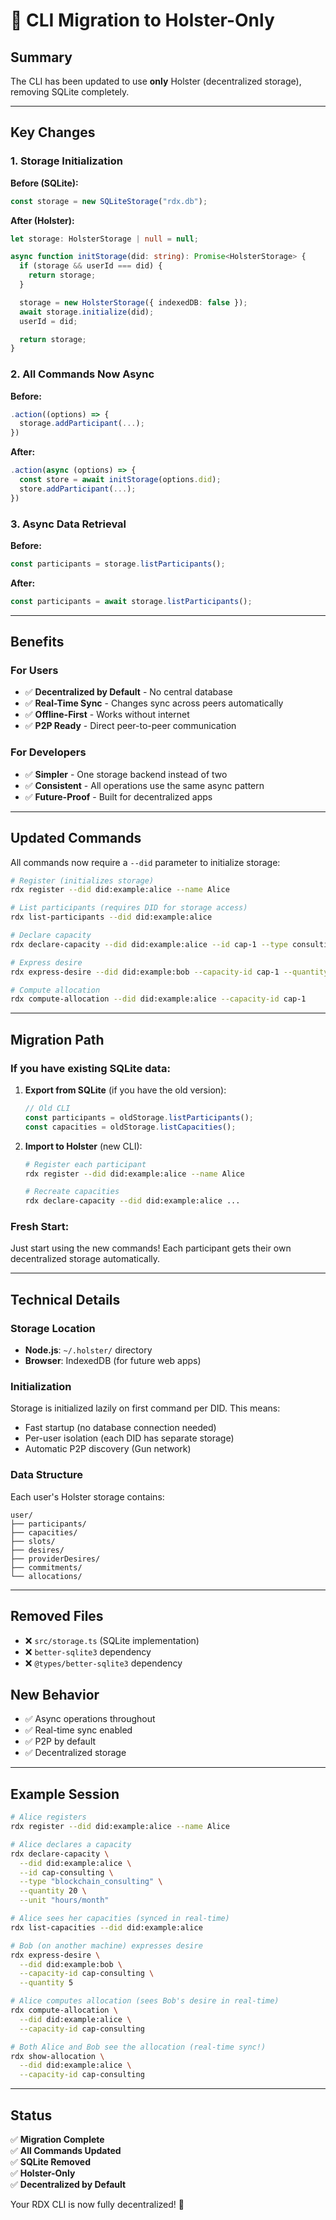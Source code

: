 # 🔄 CLI Migration to Holster-Only

## Summary

The CLI has been updated to use **only** Holster (decentralized storage), removing SQLite completely.

---

## Key Changes

### 1. Storage Initialization

**Before (SQLite):**

```typescript
const storage = new SQLiteStorage("rdx.db");
```

**After (Holster):**

```typescript
let storage: HolsterStorage | null = null;

async function initStorage(did: string): Promise<HolsterStorage> {
  if (storage && userId === did) {
    return storage;
  }

  storage = new HolsterStorage({ indexedDB: false });
  await storage.initialize(did);
  userId = did;

  return storage;
}
```

### 2. All Commands Now Async

**Before:**

```typescript
.action((options) => {
  storage.addParticipant(...);
})
```

**After:**

```typescript
.action(async (options) => {
  const store = await initStorage(options.did);
  store.addParticipant(...);
})
```

### 3. Async Data Retrieval

**Before:**

```typescript
const participants = storage.listParticipants();
```

**After:**

```typescript
const participants = await storage.listParticipants();
```

---

## Benefits

### For Users

- ✅ **Decentralized by Default** - No central database
- ✅ **Real-Time Sync** - Changes sync across peers automatically
- ✅ **Offline-First** - Works without internet
- ✅ **P2P Ready** - Direct peer-to-peer communication

### For Developers

- ✅ **Simpler** - One storage backend instead of two
- ✅ **Consistent** - All operations use the same async pattern
- ✅ **Future-Proof** - Built for decentralized apps

---

## Updated Commands

All commands now require a `--did` parameter to initialize storage:

```bash
# Register (initializes storage)
rdx register --did did:example:alice --name Alice

# List participants (requires DID for storage access)
rdx list-participants --did did:example:alice

# Declare capacity
rdx declare-capacity --did did:example:alice --id cap-1 --type consulting --quantity 10 --unit hours

# Express desire
rdx express-desire --did did:example:bob --capacity-id cap-1 --quantity 5

# Compute allocation
rdx compute-allocation --did did:example:alice --capacity-id cap-1
```

---

## Migration Path

### If you have existing SQLite data:

1. **Export from SQLite** (if you have the old version):

   ```typescript
   // Old CLI
   const participants = oldStorage.listParticipants();
   const capacities = oldStorage.listCapacities();
   ```

2. **Import to Holster** (new CLI):

   ```bash
   # Register each participant
   rdx register --did did:example:alice --name Alice

   # Recreate capacities
   rdx declare-capacity --did did:example:alice ...
   ```

### Fresh Start:

Just start using the new commands! Each participant gets their own decentralized storage automatically.

---

## Technical Details

### Storage Location

- **Node.js**: `~/.holster/` directory
- **Browser**: IndexedDB (for future web apps)

### Initialization

Storage is initialized lazily on first command per DID. This means:

- Fast startup (no database connection needed)
- Per-user isolation (each DID has separate storage)
- Automatic P2P discovery (Gun network)

### Data Structure

Each user's Holster storage contains:

```
user/
├── participants/
├── capacities/
├── slots/
├── desires/
├── providerDesires/
├── commitments/
└── allocations/
```

---

## Removed Files

- ❌ `src/storage.ts` (SQLite implementation)
- ❌ `better-sqlite3` dependency
- ❌ `@types/better-sqlite3` dependency

## New Behavior

- ✅ Async operations throughout
- ✅ Real-time sync enabled
- ✅ P2P by default
- ✅ Decentralized storage

---

## Example Session

```bash
# Alice registers
rdx register --did did:example:alice --name Alice

# Alice declares a capacity
rdx declare-capacity \
  --did did:example:alice \
  --id cap-consulting \
  --type "blockchain_consulting" \
  --quantity 20 \
  --unit "hours/month"

# Alice sees her capacities (synced in real-time)
rdx list-capacities --did did:example:alice

# Bob (on another machine) expresses desire
rdx express-desire \
  --did did:example:bob \
  --capacity-id cap-consulting \
  --quantity 5

# Alice computes allocation (sees Bob's desire in real-time)
rdx compute-allocation \
  --did did:example:alice \
  --capacity-id cap-consulting

# Both Alice and Bob see the allocation (real-time sync!)
rdx show-allocation \
  --did did:example:alice \
  --capacity-id cap-consulting
```

---

## Status

✅ **Migration Complete**  
✅ **All Commands Updated**  
✅ **SQLite Removed**  
✅ **Holster-Only**  
✅ **Decentralized by Default**

Your RDX CLI is now fully decentralized! 🎉

